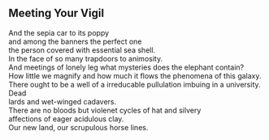 Meeting Your Vigil
------------------
And the sepia car to its poppy  
and among the banners the perfect one  
the person covered with essential sea shell.  
In the face of so many trapdoors to animosity.  
And meetings of lonely leg what mysteries does the elephant contain?  
How little we magnify and how much it flows the phenomena of this galaxy.  
There ought to be a well of a irreducable pullulation imbuing in a university.  
Dead  
lards and wet-winged cadavers.  
There are no bloods but violenet cycles of hat and silvery  
affections of eager acidulous clay.  
Our new land, our scrupulous horse lines.  
